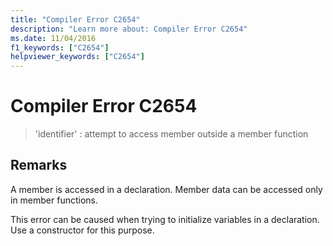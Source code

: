 ```yaml
---
title: "Compiler Error C2654"
description: "Learn more about: Compiler Error C2654"
ms.date: 11/04/2016
f1_keywords: ["C2654"]
helpviewer_keywords: ["C2654"]
---
```

# Compiler Error C2654

> 'identifier' : attempt to access member outside a member function

## Remarks

A member is accessed in a declaration. Member data can be accessed only in member functions.

This error can be caused when trying to initialize variables in a declaration. Use a constructor for this purpose.

